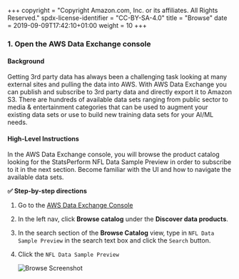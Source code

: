 +++
copyright = "Copyright Amazon.com, Inc. or its affiliates. All Rights Reserved."
spdx-license-identifier = "CC-BY-SA-4.0"
title = "Browse"
date = 2019-09-09T17:42:10+01:00
weight = 10
+++

### 1. Open the AWS Data Exchange console

#### Background
Getting 3rd party data has always been a challenging task looking at many external sites and pulling the data into AWS. With AWS Data Exchange you can publish and subscribe to 3rd party data and directly export it to Amazon S3. There are hundreds of available data sets ranging from public sector to media & entertainment categories that can be used to augment your existing data sets or use to build new training data sets for your AI/ML needs.

#### High-Level Instructions
In the AWS Data Exchange console, you will browse the product catalog looking for the StatsPerform NFL Data Sample Preview in order to subscribe to it in the next section. Become familiar with the UI and how to navigate the available data sets.

**:white_check_mark: Step-by-step directions**

1. Go to the [AWS Data Exchange Console][data-exchange-console]
2. In the left nav, click **Browse catalog** under the **Discover data products**.
3. In the search section of the **Browse Catalog** view, type in `NFL Data Sample Preview` in the search text box and click the `Search` button.
4. Click the `NFL Data Sample Preview`

    ![Browse Screenshot](/images/data-exchange-browse.png)

[data-exchange-console]: console.aws.amazon.com/dataexchange/home
